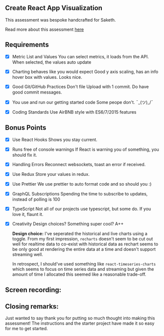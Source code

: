 ## Create React App Visualization

This assessment was bespoke handcrafted for Saketh.

Read more about this assessment [here](https://react.eogresources.com)

## Requirements

- [x] Metric List and Values
      You can select metrics, it loads from the API. When selected, the values auto update

- [x] Charting behaves like you would expect
      Good y axis scaling, has an info hover box with values. Looks nice.

- [x] Good Git/GitHub Practices
      Don't file Upload with 1 commit. Do have good commit messages.

- [x] You use and run our getting started code
      Some peope don't. ¯\_(ツ)\_/¯

- [x] Coding Standards
      Use AirBNB style with ES6/7/2015 features

## Bonus Points

- [x] Use React Hooks
      Shows you stay current.

- [x] Runs free of console warnings
      If React is warning you of something, you should fix it.

- [x] Handling Errors
      Reconnect websockets, toast an error if received.

- [x] Use Redux
      Store your values in redux.

- [x] Use Prettier
      We use prettier to auto format code and so should you :)

- [x] GraphQL Subscriptions
      Spending the time to subscribe to updates, instead of polling is 100

- [x] TypeScript
      Not all of our projects use typescript, but some do. If you love it, flaunt it.

- [x] Creativity
      Design choices? Something super cool? A++

  **Design choice:** I've seperated the historical and live charts using a toggle. From my first impression, `recharts` doesn't seem to be cut out well for realtime data to co-exist with historical data as rechart seems to be only good at rendering the entire data at a time and doesn't support streaming well.

  In retrospect, I should've used something like `react-timeseries-charts` which seems to focus on time series data and streaming but given the amount of time I allocated this seemed like a reasonable trade-off.

## Screen recording:

## Closing remarks:

Just wanted to say thank you for putting so much thought into making this assessment! The instructions and the starter project have made it so easy for me to get started.
